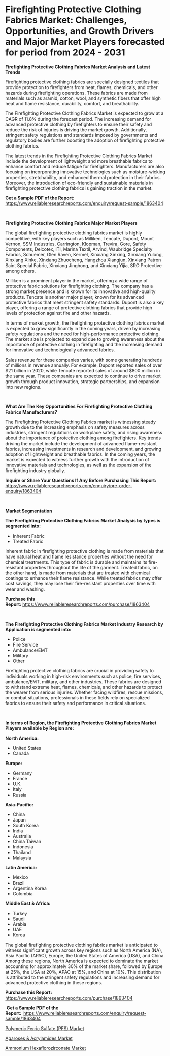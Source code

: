 <p><h1>Firefighting Protective Clothing Fabrics Market: Challenges, Opportunities, and Growth Drivers and Major Market Players forecasted for period from 2024 - 2031</h1></p><p><strong>Firefighting Protective Clothing Fabrics Market Analysis and Latest Trends</strong></p>
<p><p>Firefighting protective clothing fabrics are specially designed textiles that provide protection to firefighters from heat, flames, chemicals, and other hazards during firefighting operations. These fabrics are made from materials such as aramid, cotton, wool, and synthetic fibers that offer high heat and flame resistance, durability, comfort, and breathability.</p><p>The Firefighting Protective Clothing Fabrics Market is expected to grow at a CAGR of 11.8% during the forecast period. The increasing demand for advanced protective clothing by firefighters to ensure their safety and reduce the risk of injuries is driving the market growth. Additionally, stringent safety regulations and standards imposed by governments and regulatory bodies are further boosting the adoption of firefighting protective clothing fabrics.</p><p>The latest trends in the Firefighting Protective Clothing Fabrics Market include the development of lightweight and more breathable fabrics to enhance comfort and reduce fatigue for firefighters. Manufacturers are also focusing on incorporating innovative technologies such as moisture-wicking properties, stretchability, and enhanced thermal protection in their fabrics. Moreover, the introduction of eco-friendly and sustainable materials in firefighting protective clothing fabrics is gaining traction in the market.</p></p>
<p><strong>Get a Sample PDF of the Report:&nbsp;</strong> <a href="https://www.reliableresearchreports.com/enquiry/request-sample/1863404">https://www.reliableresearchreports.com/enquiry/request-sample/1863404</a></p>
<p>&nbsp;</p>
<p><strong>Firefighting Protective Clothing Fabrics Major Market Players</strong></p>
<p><p>The global firefighting protective clothing fabrics market is highly competitive, with key players such as Milliken, Tencate, Dupont, Mount Vernon, SSM Industries, Carrington, Klopman, Trevira, Gore, Safety Components, Delcotex, ITI, Marina Textil, Arvind, Waubridge Specialty Fabrics, Schuemer, Glen Raven, Kermel, Xinxiang Xinxing, Xinxiang Yulong, Xinxiang Xinke, Xinxiang Zhuocheng, Hangzhou Xiangjun, Xinxiang Patron Saint Special Fabric, Xinxiang Jinghong, and Xinxiang Yijia, SRO Protective among others.</p><p>Milliken is a prominent player in the market, offering a wide range of protective fabric solutions for firefighting clothing. The company has a strong market presence and is known for its innovative and high-quality products. Tencate is another major player, known for its advanced protective fabrics that meet stringent safety standards. Dupont is also a key player, offering a range of protective clothing fabrics that provide high levels of protection against fire and other hazards.</p><p>In terms of market growth, the firefighting protective clothing fabrics market is expected to grow significantly in the coming years, driven by increasing safety regulations and the need for high-performance protective clothing. The market size is projected to expand due to growing awareness about the importance of protective clothing in firefighting and the increasing demand for innovative and technologically advanced fabrics.</p><p>Sales revenue for these companies varies, with some generating hundreds of millions in revenue annually. For example, Dupont reported sales of over $21 billion in 2020, while Tencate reported sales of around $800 million in the same year. These companies are expected to continue to drive market growth through product innovation, strategic partnerships, and expansion into new regions.</p></p>
<p>&nbsp;</p>
<p><strong>What Are The Key Opportunities For Firefighting Protective Clothing Fabrics Manufacturers?</strong></p>
<p><p>The Firefighting Protective Clothing Fabrics market is witnessing steady growth due to the increasing emphasis on safety measures across industries, stringent regulations on workplace safety, and rising awareness about the importance of protective clothing among firefighters. Key trends driving the market include the development of advanced flame-resistant fabrics, increasing investments in research and development, and growing adoption of lightweight and breathable fabrics. In the coming years, the market is expected to witness further growth with the introduction of innovative materials and technologies, as well as the expansion of the firefighting industry globally.</p></p>
<p><strong>Inquire or Share Your Questions If Any Before Purchasing This Report:</strong> <a href="https://www.reliableresearchreports.com/enquiry/pre-order-enquiry/1863404">https://www.reliableresearchreports.com/enquiry/pre-order-enquiry/1863404</a></p>
<p>&nbsp;</p>
<p><strong>Market Segmentation</strong></p>
<p><strong>The Firefighting Protective Clothing Fabrics Market Analysis by types is segmented into:</strong></p>
<p><ul><li>Inherent Fabric</li><li>Treated Fabric</li></ul></p>
<p><p>Inherent fabric in firefighting protective clothing is made from materials that have natural heat and flame resistance properties without the need for chemical treatments. This type of fabric is durable and maintains its fire-resistant properties throughout the life of the garment. Treated fabric, on the other hand, is made from materials that are treated with chemical coatings to enhance their flame resistance. While treated fabrics may offer cost savings, they may lose their fire-resistant properties over time with wear and washing.</p></p>
<p><strong>Purchase this Report:&nbsp;</strong><a href="https://www.reliableresearchreports.com/purchase/1863404">https://www.reliableresearchreports.com/purchase/1863404</a></p>
<p>&nbsp;</p>
<p><strong>The Firefighting Protective Clothing Fabrics Market Industry Research by Application is segmented into:</strong></p>
<p><ul><li>Police</li><li>Fire Service</li><li>Ambulance/EMT</li><li>Military</li><li>Other</li></ul></p>
<p><p>Firefighting protective clothing fabrics are crucial in providing safety to individuals working in high-risk environments such as police, fire services, ambulance/EMT, military, and other industries. These fabrics are designed to withstand extreme heat, flames, chemicals, and other hazards to protect the wearer from serious injuries. Whether facing wildfires, rescue missions, or combat situations, professionals in these fields rely on specialized fabrics to ensure their safety and performance in critical situations.</p></p>
<p>&nbsp;</p>
<p><strong>In terms of Region, the Firefighting Protective Clothing Fabrics Market Players available by Region are:</strong></p>
<p>
    <p> <strong> North America: </strong>
        <ul>
            <li>United States</li>
            <li>Canada</li>
        </ul>
        </p> 
    <p> <strong> Europe: </strong>
        <ul>
            <li>Germany</li>
            <li>France</li>
            <li>U.K.</li>
            <li>Italy</li>
            <li>Russia</li>
        </ul>
        </p> 
    <p> <strong> Asia-Pacific: </strong>
        <ul>
            <li>China</li>
            <li>Japan</li>
            <li>South Korea</li>
            <li>India</li>
            <li>Australia</li>
            <li>China Taiwan</li>
            <li>Indonesia</li>
            <li>Thailand</li>
            <li>Malaysia</li>
        </ul>
        </p> 
    <p> <strong> Latin America: </strong>
        <ul>
            <li>Mexico</li>
            <li>Brazil</li>
            <li>Argentina Korea</li>
            <li>Colombia</li>
        </ul>
        </p> 
    <p> <strong> Middle East & Africa: </strong>
        <ul>
            <li>Turkey</li>
            <li>Saudi</li>
            <li>Arabia</li>
            <li>UAE</li>
            <li>Korea</li>
        </ul>
    </p>
    </p>
<p><p>The global firefighting protective clothing fabrics market is anticipated to witness significant growth across key regions such as North America (NA), Asia Pacific (APAC), Europe, the United States of America (USA), and China. Among these regions, North America is expected to dominate the market accounting for approximately 30% of the market share, followed by Europe at 25%, the USA at 20%, APAC at 15%, and China at 10%. This distribution is attributed to the stringent safety regulations and increasing demand for advanced protective clothing in these regions.</p></p>
<p><strong>Purchase this Report: </strong><a href="https://www.reliableresearchreports.com/purchase/1863404">https://www.reliableresearchreports.com/purchase/1863404</a></p>
<p>&nbsp;<strong>Get a Sample PDF of the Report:&nbsp;&nbsp;</strong><a href="https://www.reliableresearchreports.com/enquiry/request-sample/1863404">https://www.reliableresearchreports.com/enquiry/request-sample/1863404</a></p>
<p><strong></strong></p>
<p><p><a href="https://github.com/redneck06/Market-Research-Report-List-2/blob/main/polymeric-ferric-sulfate-pfs-market.md">Polymeric Ferric Sulfate (PFS) Market</a></p><p><a href="https://github.com/mauripalmi/Market-Research-Report-List-2/blob/main/agaroses-acrylamides-market.md">Agaroses & Acrylamides Market</a></p><p><a href="https://github.com/nicoletavirag/Market-Research-Report-List-2/blob/main/ammonium-hexaflorozirconate-market.md">Ammonium Hexaflorozirconate Market</a></p></p>